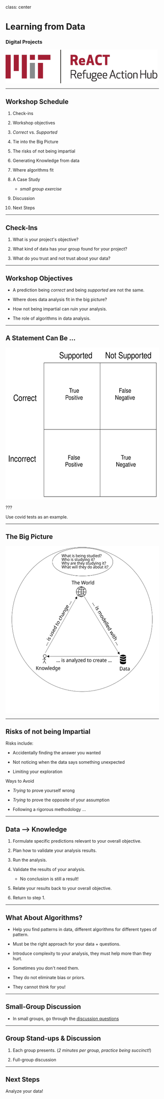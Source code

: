class: center

# Learning from Data

### Digital Projects

![ReACT Logo](../assets/react-logo.png)

---

## Workshop Schedule

1. Check-ins

2. Workshop objectives

3. _Correct_ vs. _Supported_

4. Tie into the Big Picture

5. The risks of not being impartial

6. Generating Knowledge from data

7. Where algorithms fit

8. A Case Study

   - _small group exercise_

9. Discussion

10. Next Steps

---

## Check-Ins

1. What is your project's objective?

1. What kind of data has your group found for your project?

1. What do you trust and not trust about your data?

---

## Workshop Objectives

- A prediction being _correct_ and being _supported_ are not the same.

- Where does data analysis fit in the big picture?

- How not being impartial can ruin your analysis.

- The role of algorithms in data analysis.

---

## A Statement Can Be ...

<img alt="correct vs. supported" src="./assets/correct-vs-supported.svg" style="height: 500px;" />

???

Use covid tests as an example.

---

## The Big Picture

<img alt="the big picture" src="../assets/the-big-picture.svg" style="height: 550px;" />

---

## Risks of not being Impartial

Risks include:

- Accidentally finding the answer you wanted

- Not noticing when the data says something unexpected

- Limiting your exploration

Ways to Avoid

- _Trying_ to prove yourself wrong

- _Trying_ to prove the opposite of your assumption

- Following a rigorous methodology ...

---

## Data --> Knowledge

1. Formulate specific predictions relevant to your overall objective.

2. Plan how to validate your analysis results.

3. Run the analysis.

4. Validate the results of your analysis.

   - No conclusion is still a result!

5. Relate your results back to your overall objective.

6. Return to step 1.

---

## What About Algorithms?

- Help you find patterns in data, different algorithms for different types of pattern.

- Must be the right approach for your data + questions.

- Introduce complexity to your analysis, they must help more than they hurt.

- Sometimes you don't need them.

- They do not eliminate bias or priors.

- They cannot think for you!

---

## Small-Group Discussion

- In small groups, go through the [discussion questions](./discussion-questions.md)

---

## Group Stand-ups & Discussion

1. Each group presents. (_2 minutes per group, practice being succinct!_)

2. Full-group discussion

---

## Next Steps

Analyze your data!
